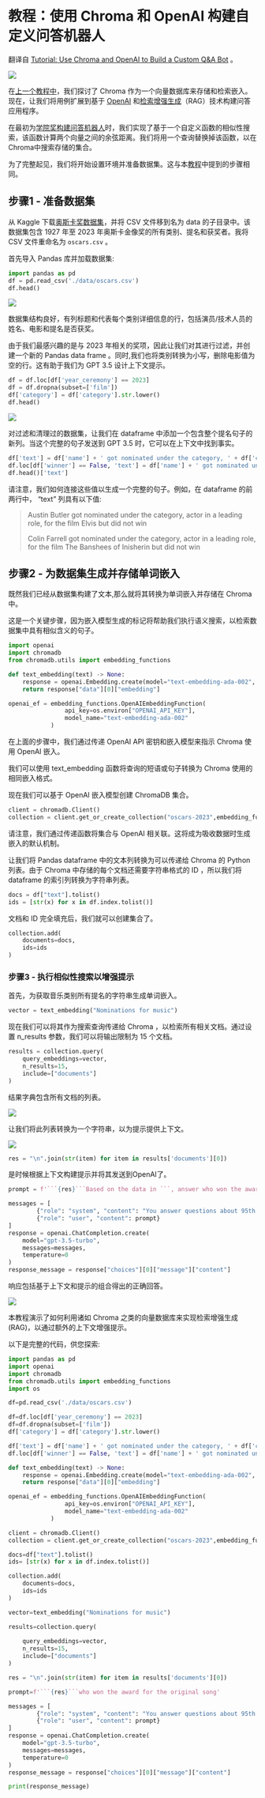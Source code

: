 # 教程：使用 Chroma 和 OpenAI 构建自定义问答机器人

翻译自 [Tutorial: Use Chroma and OpenAI to Build a Custom Q&A Bot](https://thenewstack.io/tutorial-use-chroma-and-openai-to-build-a-custom-qa-bot/) 。

![](https://cdn.thenewstack.io/media/2023/08/d0ce144f-boat-g69291ea41_1280-1024x678.jpg)

在[上一个教程中](https://thenewstack.io/exploring-chroma-the-open-source-vector-database-for-llms/)，我们探讨了 Chroma 作为一个向量数据库来存储和检索嵌入。现在，让我们将用例扩展到基于 [OpenAI](https://thenewstack.io/beyond-chatgpt-exploring-the-openai-platform/) 和[检索增强生成](https://thenewstack.io/freshen-up-llms-with-retrieval-augmented-generation/)（RAG）技术构建问答应用程序。

在最初为[学院奖构建问答机器人](http://yylives.cc/2023/07/25/tutorial-build-a-qa-bot-for-academy-awards-based-on-chatgpt/)时，我们实现了基于一个自定义函数的相似性搜索，该函数计算两个向量之间的余弦距离。我们将用一个查询替换掉该函数，以在Chroma中搜索存储的集合。

为了完整起见，我们将开始设置环境并准备数据集。这与本[教程](http://yylives.cc/2023/07/25/tutorial-build-a-qa-bot-for-academy-awards-based-on-chatgpt/)中提到的步骤相同。

## 步骤1 - 准备数据集

从 Kaggle 下载[奥斯卡奖数据集](https://www.kaggle.com/datasets/unanimad/the-oscar-award)，并将 CSV 文件移到名为 data 的子目录中。该数据集包含 1927 年至 2023 年奥斯卡金像奖的所有类别、提名和获奖者。我将 CSV 文件重命名为 `oscars.csv` 。

首先导入 Pandas 库并加载数据集:

```python
import pandas as pd
df = pd.read_csv('./data/oscars.csv')
df.head()
```

![](https://cdn.thenewstack.io/media/2023/07/11a7c59b-rag-0-1024x299.jpg)

数据集结构良好，有列标题和代表每个类别详细信息的行，包括演员/技术人员的姓名、电影和提名是否获奖。

由于我们最感兴趣的是与 2023 年相关的奖项，因此让我们对其进行过滤，并创建一个新的 Pandas data frame 。同时,我们也将类别转换为小写，删除电影值为空的行。这有助于我们为 GPT 3.5 设计上下文提示。

```python
df = df.loc[df['year_ceremony'] == 2023] 
df = df.dropna(subset=['film'])
df['category'] = df['category'].str.lower()
df.head()
```
![](https://cdn.thenewstack.io/media/2023/07/be79cb86-rag-1-1024x238.jpg)

对过滤和清理过的数据集，让我们在 dataframe 中添加一个包含整个提名句子的新列。当这个完整的句子发送到 GPT 3.5 时，它可以在上下文中找到事实。

```python 
df['text'] = df['name'] + ' got nominated under the category, ' + df['category'] + ', for the film ' + df['film'] + ' to win the award'
df.loc[df['winner'] == False, 'text'] = df['name'] + ' got nominated under the category, ' + df['category'] + ', for the film ' + df['film'] + ' but did not win'
df.head()['text']
```

请注意，我们如何连接这些值以生成一个完整的句子。例如，在 dataframe 的前两行中， “text” 列具有以下值:

> Austin Butler got nominated under the category, actor in a leading role, for the film Elvis but did not win
>
> Colin Farrell got nominated under the category, actor in a leading role, for the film The Banshees of Inisherin but did not win

## 步骤2 - 为数据集生成并存储单词嵌入

既然我们已经从数据集构建了文本,那么就将其转换为单词嵌入并存储在 Chroma 中。

这是一个关键步骤，因为嵌入模型生成的标记将帮助我们执行语义搜索，以检索数据集中具有相似含义的句子。

```python
import openai
import chromadb
from chromadb.utils import embedding_functions

def text_embedding(text) -> None:
    response = openai.Embedding.create(model="text-embedding-ada-002", input=text)
    return response["data"][0]["embedding"]

openai_ef = embedding_functions.OpenAIEmbeddingFunction(
                api_key=os.environ["OPENAI_API_KEY"],
                model_name="text-embedding-ada-002"
            )
```

在上面的步骤中，我们通过传递 OpenAI API 密钥和嵌入模型来指示 Chroma 使用 OpenAI 嵌入。

我们可以使用 text_embedding 函数将查询的短语或句子转换为 Chroma 使用的相同嵌入格式。

现在我们可以基于 OpenAI 嵌入模型创建 ChromaDB 集合。

```python
client = chromadb.Client()
collection = client.get_or_create_collection("oscars-2023",embedding_function=openai_ef) 
```

请注意，我们通过传递函数将集合与 OpenAI 相关联。这将成为吸收数据时生成嵌入的默认机制。

让我们将 Pandas dataframe 中的文本列转换为可以传递给 Chroma 的 Python 列表。由于 Chroma 中存储的每个文档还需要字符串格式的 ID ，所以我们将 dataframe 的索引列转换为字符串列表。

```python
docs = df["text"].tolist()
ids = [str(x) for x in df.index.tolist()]
```

文档和 ID 完全填充后，我们就可以创建集合了。

```python
collection.add(
    documents=docs, 
    ids=ids
)
```

### 步骤3 - 执行相似性搜索以增强提示

首先，为获取音乐类别所有提名的字符串生成单词嵌入。

```python
vector = text_embedding("Nominations for music")
```

现在我们可以将其作为搜索查询传递给 Chroma ，以检索所有相关文档。通过设置 n_results 参数，我们可以将输出限制为 15 个文档。

```python
results = collection.query(    
    query_embeddings=vector,
    n_results=15,
    include=["documents"]
)
```

结果字典包含所有文档的列表。

![](https://cdn.thenewstack.io/media/2023/08/ee3e0cba-chroma-rag-1-1024x541.jpg)

让我们将此列表转换为一个字符串，以为提示提供上下文。

![](https://cdn.thenewstack.io/media/2023/08/df2f43d7-chroma-rag-2-1024x372.jpg)

```python
res = "\n".join(str(item) for item in results['documents'][0])
```

是时候根据上下文构建提示并将其发送到OpenAI了。

```python
prompt = f'```{res}```Based on the data in ```, answer who won the award for the original song' 
```

```python
messages = [
        {"role": "system", "content": "You answer questions about 95th Oscar awards."}, 
        {"role": "user", "content": prompt}
]
response = openai.ChatCompletion.create(
    model="gpt-3.5-turbo",
    messages=messages, 
    temperature=0
)
response_message = response["choices"][0]["message"]["content"]
```

响应包括基于上下文和提示的组合得出的正确回答。

![](https://cdn.thenewstack.io/media/2023/08/522a139b-chroma-rag-3-1024x117.jpg)

本教程演示了如何利用诸如 Chroma 之类的向量数据库来实现检索增强生成(RAG)，以通过额外的上下文增强提示。

以下是完整的代码，供您探索:

```python
import pandas as pd
import openai
import chromadb
from chromadb.utils import embedding_functions
import os

df=pd.read_csv('./data/oscars.csv')

df=df.loc[df['year_ceremony'] == 2023]
df=df.dropna(subset=['film'])
df['category'] = df['category'].str.lower()

df['text'] = df['name'] + ' got nominated under the category, ' + df['category'] + ', for the film ' + df['film'] + ' to win the award'
df.loc[df['winner'] == False, 'text'] = df['name'] + ' got nominated under the category, ' + df['category'] + ', for the film ' + df['film'] + ' but did not win'

def text_embedding(text) -> None:
    response = openai.Embedding.create(model="text-embedding-ada-002", input=text)
    return response["data"][0]["embedding"]

openai_ef = embedding_functions.OpenAIEmbeddingFunction(
                api_key=os.environ["OPENAI_API_KEY"],
                model_name="text-embedding-ada-002"
            )

client = chromadb.Client()
collection = client.get_or_create_collection("oscars-2023",embedding_function=openai_ef)

docs=df["text"].tolist() 
ids= [str(x) for x in df.index.tolist()]

collection.add(
    documents=docs,
    ids=ids
)

vector=text_embedding("Nominations for music")

results=collection.query(
    
    query_embeddings=vector,
    n_results=15,
    include=["documents"]
)

res = "\n".join(str(item) for item in results['documents'][0])

prompt=f'```{res}```who won the award for the original song'

messages = [
        {"role": "system", "content": "You answer questions about 95th Oscar awards."},
        {"role": "user", "content": prompt}
]
response = openai.ChatCompletion.create(
    model="gpt-3.5-turbo",
    messages=messages,
    temperature=0
)
response_message = response["choices"][0]["message"]["content"]

print(response_message)
```